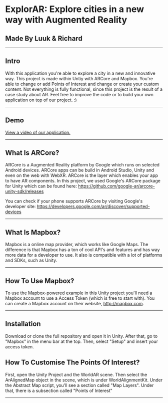 ExplorAR: Explore cities in a new way with Augmented Reality
===

Made By Luuk & Richard
---

---

Intro
---

With this application you're able to explore a city in a new and innovative way.
This project is made within Untiy with ARCore and Mapbox.
You're able to change or add Points of Interest and change or create your custom content.
Not everything is fully functional, since this project is the result of a case study about AR. Feel free to improve the code or to build your own application on top of our project. :)

---
Demo
---
<a href="https://www.youtube.com/watch?v=kPJnkyJeNX4">View a video of our application.</a>

---
What Is ARCore?
---

ARCore is a Augmented Reality platform by Google which runs on selected Android devices. ARCore apps can be build in Android Studio, Unity and even on the web with WebXR. ARCore is the layer which enables your app to have AR components. In this project, we used Google's ARCore package for Unity which can be found here: https://github.com/google-ar/arcore-unity-sdk/releases

You can check if your phone supports ARCore by visiting Google's developer site: https://developers.google.com/ar/discover/supported-devices

---
What Is Mapbox?
---

Mapbox is a online map provider, which works like Google Maps. The difference is that Mapbox has a ton of cool API's and features and has way more data for a developer to use. It also is compatible with a lot of platforms and SDKs, such as Unity.

---
How To Use Mapbox?
---

To use the Mapbox-powered example in this Unity project you'll need a Mapbox account to use a Access Token (which is free to start with). You can create a Mapbox account on their website, http://mapbox.com. 

---

Installation
---

Download or clone the full repository and open it in Unity. After that, go to "Mapbox" in the menu bar at the top. Then, select "Setup" and insert your access token.


How To Customise The Points Of Interest?
---

First, open the Unity Project and the WorldAR scene. Then select the ArAlignedMap object in the scene, which is under WorldAlignmentKit. Under the Abstract Map script, you'll see a section called "Map Layers". Under that, there is a subsection called "Points of Interest"

---
